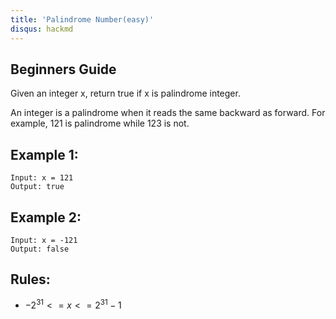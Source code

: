 ```yaml
---
title: 'Palindrome Number(easy)'
disqus: hackmd
---
```


## Beginners Guide

Given an integer x, return true if x is palindrome integer.

An integer is a palindrome when it reads the same backward as forward. For example, 121 is palindrome while 123 is not.


Example 1:
---
```go=
Input: x = 121
Output: true
```

Example 2:
---
```go=
Input: x = -121
Output: false
```

Rules:
---
* $-2^31 <= x <= 2^31 - 1$